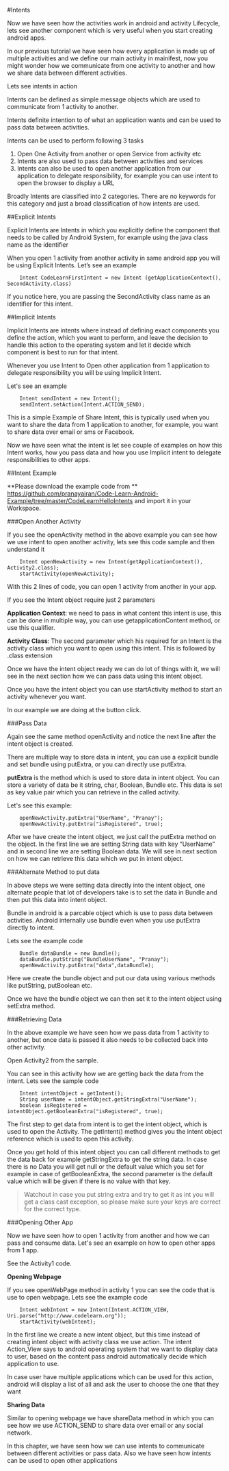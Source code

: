 #Intents 

Now we have seen how the activities work in android and activity Lifecycle, lets see another component which is very useful when you start creating android apps. 

In our previous tutorial we have seen how every application is made up of multiple activities and we define our main activity in mainifest, now you might wonder how we communicate from one activity to another and how we share data between different activities. 

Lets see intents in action


Intents can be defined as simple message objects which are used to communicate from 1 activity to another. 

Intents definite intention to of what an application wants and can be used to pass data between activities. 

Intents can be used to perform following 3 tasks 

1.	Open One Activity from another or open Service from activity etc
2.	Intents are also used to pass data between activities and services
3.	Intents can also be used to open another application from our application to delegate responsibility, for example you can use intent to open the browser to display a URL

Broadly Intents are classified into 2 categories. There are no keywords for this category and just a broad classification of how intents are used. 

##Explicit Intents

Explicit Intents are Intents in which you explicitly define the component that needs to be called by Android System, for example using the java class name as the identifier 

When you open 1 activity from another activity in same android app you will be using Explicit Intents. Let’s see an example 

		Intent CodeLearnFirstIntent = new Intent (getApplicationContext(), SecondActivity.class)

If you notice here, you are passing the SecondActivity class name as an identifier for this intent. 

##Implicit Intents

Implicit Intents are intents where instead of defining exact components you define the action, which you want to perform, and leave the decision to handle this action to the operating system and let it decide which component is best to run for that intent. 

Whenever you use Intent to Open other application from 1 application to delegate responsibility you will be using Implicit Intent. 

Let's see an example

		Intent sendIntent = new Intent();
		sendIntent.setAction(Intent.ACTION_SEND);

This is a simple Example of Share Intent, this is typically used when you want to share the data from 1 application to another, for example, you want to share data over email or sms or Facebook. 


Now we have seen what the intent is let see couple of examples on how this Intent works, how you pass data and how you use Implicit intent to delegate responsibilities to other apps. 

##Intent Example

**Please download the example code from ** https://github.com/pranayairan/Code-Learn-Android-Example/tree/master/CodeLearnHelloIntents and import it in your Workspace. 

###Open Another Activity

If you see the openActivity method in the above example you can see how we use intent to open another activity, lets see this code sample and then understand it

		Intent openNewActivity = new Intent(getApplicationContext(), Activity2.class);
		startActivity(openNewActivity);

With this 2 lines of code, you can open 1 activity from another in your app. 

If you see the Intent object require just 2 parameters

**Application Context**: we need to pass in what content this intent is use, this can be done in multiple way, you can use getapplicationContent method, or use this qualifier. 

**Activity Class**: The second parameter which his required for an Intent is the activity class which you want to open using this intent. This is followed by .class extension 

Once we have the intent object ready we can do lot of things with it, we will see in the next section how we can pass data using this intent object. 

Once you have the intent object you can use startActivity method to start an activity whenever you want. 

In our example we are doing at the button click.  

###Pass Data

Again see the same method openActivity and notice the next line after the intent object is created.  

There are multiple way to store data in intent, you can use a explicit bundle and set bundle using putExtra, or you can directly use putExtra. 

**putExtra** is the method which is used to store data in intent object. You can store a variety of data  be it string, char, Boolean, Bundle etc. This data is set as key value pair which you can retrieve in the called activity. 

Let's see this example: 

		openNewActivity.putExtra("UserName", "Pranay");
		openNewActivity.putExtra("isRegistered", true);

After we have create the intent object, we just call the putExtra method on the object. In the first line we are setting String data with key “UserName” and in second line we are setting Boolean data. We will see in next section on how we can retrieve this data which we put in intent object. 

###Alternate Method to put data

In above steps we were setting data directly into the intent object, one alternate people that lot of developers take is to set the data in Bundle and then put this data into intent object. 

Bundle in android is a parcable object which is use to pass data between activities. Android internally use bundle even when you use putExtra directly to intent. 

Lets see the example code

		Bundle dataBundle = new Bundle();
		dataBundle.putString("BundleUserName", "Pranay");
		openNewActivity.putExtra("data",dataBundle);

Here we create the bundle object and put our data using various methods like putString, putBoolean etc. 

Once we have the bundle object we can then set it to the intent object using setExtra method. 


###Retrieving Data

In the above example we have seen how we pass data from 1 activity to another, but once data is passed it also needs to be collected back into other activity. 

Open Activity2 from the sample. 

You can see in this activity how we are getting back the data from the intent. Lets see the sample code

		Intent intentObject = getIntent();
		String userName = intentObject.getStringExtra("UserName");
		boolean isRegistered = intentObject.getBooleanExtra("isRegistered", true);


The first step to get data from intent is to get the intent object, which is used to open the Activity. The getIntent() method gives you the intent object reference which is used to open this activity. 

Once you get hold of this intent object you can call different methods to get the data back for example getStringExtra to get the string data. In case there is no Data you will get null or the default value which you set for example in case of getBooleanExtra, the second parameter is the default value which will be given if there is no value with that key. 

> Watchout in case you put string extra and try to get it as int you will get a class cast exception, so please make sure your keys are correct for the correct type.


###Opening Other App

Now we have seen how to open 1 activity from another and how we can pass and consume data.  Let's see an example on how to open other apps from 1 app.

See the Activity1 code. 

**Opening Webpage**

If you see openWebPage method in activity 1 you can see the code that is use to open webpage. Lets see the example code

		Intent webIntent = new Intent(Intent.ACTION_VIEW, Uri.parse("http://www.codelearn.org"));
		startActivity(webIntent);

In the first line we create a new intent object, but this time instead of creating intent object with activity class we use action. The intent Action_View says to android operating system that we want to display data to user, based on the content pass android automatically decide which application to use. 

In case user have multiple applications which can be used for this action, android will display a list of all and ask the user to choose the one that they want 


**Sharing Data**

Similar to opening webpage we have shareData method in which you can see how we use ACTION_SEND to share data over email or any social network. 

In this chapter, we have seen how we can use intents to communicate between different activities or pass data. Also we have seen how intents can be used to open other applications

<br/>
